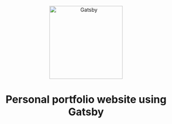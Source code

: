<p align="center">
  <a href="https://www.gatsbyjs.com/?utm_source=starter&utm_medium=readme&utm_campaign=minimal-starter-ts">
    <img alt="Gatsby" src="https://lh3.googleusercontent.com/BawwzAPh-DrV0UXWYZ6g5Y0KPD2yA4-Fj7s7OKH-ujnJZacuq4UUeAe9gHpEen-0uMNyYVVQgELidJfsGWcmazl6601lyMUxALPgN0KqPBh7p3jmxY36xZaayKoULfn_8mDiMZj_9pMdE1-Wwzw-XQwut4pzT-FheyADtj5wdxZmLppBCisHdkAR0qbx5-oZ7Fb7B6GBxOykMvvxotGbLmtyai96RBjtYOrSoyYc-7txll23dRAwfRF8WLmYZELhr89ciyo-4Zua97cwICUNSSvu8dQ6kAyckqSmINhFHPumZs8_lF8b0RfBfUPy7Y_49Lpc3A5yt7wQMTixEgmbzzDeUvdWqZNHER-EtU0McrgAgMm5qbrB3utj5WBnErJD96upOwXry4CgWjTJoNOO54yMDIboCLEYihyxJxX4_OIxH9wdlPpXYr229gt5XfC1n_ENe_JTPWSzAhexgSHlhSP3b5qqeiCxgTlAr7qQNd8puf16Lgx-daSp0si0DUBm6I7RqBz-nLcgsK4tPmEggrDBk2xj_7_F-4XxgxB-PygP_OwX1JZDQpqqu12i4epzjishOsXeL06NKwG6PiZdVuiv_hLxkJ0-U6dlwtPJAClrehVnzd5gAXQSu_cHAS0jbmnu4LIPZ6rJKgW4QUSODXDvhlR5vjQxn38azt30e1wHzzkfja36fLQb-DfEUozmJURzuM-EPAhkkzFDXBRUKsIPRgfn3p7G5rYrzzfIJH8Fpfym0nxkEIkMigyM_pdMGz9NPcxuuxKZAT-AvETIFb5RQUBbdqqCXdU=w2606-h1242-no?authuser=0" width="200" />
  </a>
</p>
<h1 align="center">
    Personal portfolio website using Gatsby
</h1>
